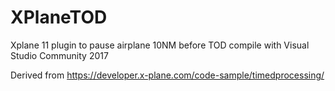 # XPlaneTOD

Xplane 11 plugin to pause airplane 10NM before TOD
compile with Visual Studio Community 2017

Derived from 
https://developer.x-plane.com/code-sample/timedprocessing/
